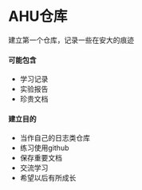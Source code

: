 # AHU仓库

建立第一个仓库，记录一些在安大的痕迹

#### 可能包含

- 学习记录
- 实验报告
- 珍贵文档

#### 建立目的

- 当作自己的日志类仓库
- 练习使用github
- 保存重要文档
- 交流学习
- 希望以后有所成长
